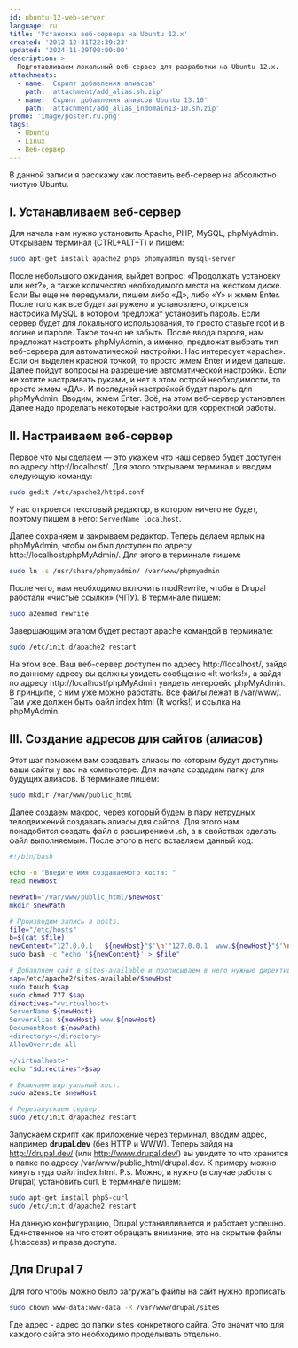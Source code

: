 ```yaml
---
id: ubuntu-12-web-server
language: ru
title: 'Установка веб-сервера на Ubuntu 12.x'
created: '2012-12-31T22:39:23'
updated: '2024-11-29T00:00:00'
description: >-
  Подготавливаем локальный веб-сервер для разработки на Ubuntu 12.x.
attachments:
  - name: 'Скрипт добавления алиасов'
    path: 'attachment/add_alias.sh.zip'
  - name: 'Скрипт добавления алиасов Ubuntu 13.10'
    path: 'attachment/add_alias_indomain13-10.sh.zip'
promo: 'image/poster.ru.png'
tags:
  - Ubuntu
  - Linux
  - Веб-сервер
---
```


В данной записи я расскажу как поставить веб-сервер на абсолютно чистую Ubuntu.

## I. Устанавливаем веб-сервер

Для начала нам нужно установить Apache, PHP, MySQL, phpMyAdmin. Открываем
терминал (CTRL+ALT+T) и пишем:

```bash
sudo apt-get install apache2 php5 phpmyadmin mysql-server
```

После небольшого ожидания, выйдет вопрос: «Продолжать установку или нет?», а
также количество необходимого места на жестком диске. Если Вы еще не передумали,
пишем либо «Д», либо «Y» и жмем Enter. После того как все будет загружено и
установлено, откроется настройка MySQL в котором предложат установить пароль.
Если сервер будет для локального использования, то просто ставьте root и в
логине и пароле. Такое точно не забыть. После ввода пароля, нам предложат
настроить phpMyAdmin, а именно, предложат выбрать тип веб-сервера для
автоматической настройки. Нас интересует «apache». Если он выделен красной
точкой, то просто жмем Enter и идем дальше. Далее пойдут вопросы на разрешение
автоматической настройки. Если не хотите настраивать руками, и нет в этом острой
необходимости, то просто жмем «ДА». И последней настройкой будет пароль для
phpMyAdmin. Вводим, жмем Enter. Всё, на этом веб-сервер установлен. Далее надо
проделать некоторые настройки для корректной работы.

## II. Настраиваем веб-сервер

Первое что мы сделаем — это укажем что наш сервер будет доступен по адресу
http://localhost/. Для этого открываем терминал и вводим следующую команду:

```bash
sudo gedit /etc/apache2/httpd.conf
```

У нас откроется текстовый редактор, в котором ничего не будет, поэтому пишем в
него: `ServerName localhost`.

Далее сохраняем и закрываем редактор. Теперь делаем ярлык на phpMyAdmin, чтобы
он был доступен по адресу http://localhost/phpMyAdmin/. Для этого в терминале
пишем:

```bash
sudo ln -s /usr/share/phpmyadmin/ /var/www/phpmyadmin
```

После чего, нам необходимо включить modRewrite, чтобы в Drupal работали «чистые
ссылки» (ЧПУ). В терминале пишем:

```bash
sudo a2enmod rewrite
```

Завершающим этапом будет рестарт apache командой в терминале:

```bash
sudo /etc/init.d/apache2 restart
```

На этом все. Ваш веб-сервер доступен по адресу http://localhost/, зайдя по
данному адресу вы должны увидеть сообщение «It works!», а зайдя по адресу
http://localhost/phpMyAdmin увидеть интерфейс phpMyAdmin. В принципе, с ним уже
можно работать. Все файлы лежат в /var/www/. Там уже должен быть файл index.html
(It works!) и ссылка на phpMyAdmin.

## III. Создание адресов для сайтов (алиасов)

Этот шаг поможем вам создавать алиасы по которым будут доступны ваши сайты у вас
на компьютере. Для начала создадим папку для будущих алиасов. В терминале пишем:

```bash
sudo mkdir /var/www/public_html
```

Далее создаем макрос, через который будем в пару нетрудных телодвижений
создавать алиасы для сайтов. Для этого нам понадобится создать файл с
расширением .sh, а в свойствах сделать файл выполняемым. После этого в него
вставляем данный код:

```bash
#!/bin/bash

echo -n "Введите имя создаваемого хоста: " 
read newHost 

newPath="/var/www/public_html/$newHost" 
mkdir $newPath 

# Производим запись в hosts.
file="/etc/hosts" 
b=$(cat $file) 
newContent="127.0.0.1   ${newHost}"$'\n'"127.0.0.1  www.${newHost}"$'\n'$b 
sudo bash -c "echo '${newContent}' > $file" 

# Добавляем сайт в sites-available и прописываем в него нужные директивы.
sap=/etc/apache2/sites-available/$newHost 
sudo touch $sap 
sudo chmod 777 $sap 
directives="<virtualhost> 
ServerName ${newHost} 
ServerAlias ${newHost} www.${newHost} 
DocumentRoot ${newPath} 
<directory></directory> 
AllowOverride All 

</virtualhost>" 
echo "$directives">$sap 

# Включаем виртуальный хост.
sudo a2ensite $newHost 

# Перезапускаем сервер. 
sudo /etc/init.d/apache2 restart
```

Запускаем скрипт как приложение через терминал, вводим адрес, например
**drupal.dev** (без HTTP и WWW). Теперь зайдя на http://drupal.dev/ (или
http://www.drupal.dev/) вы увидите то что хранится в папке по адресу
/var/www/public_html/drupal.dev. К примеру можно кинуть туда файл index.html.
P.s. Можно, и нужно (в случае работы с Drupal) установить curl. В терминале
пишем:

```bash
sudo apt-get install php5-curl
sudo /etc/init.d/apache2 restart
```

На данную конфигурацию, Drupal устанавливается и работает успешно. Единственное
на что стоит обращать внимание, это на скрытые файлы (.htaccess) и права
доступа.

## Для Drupal 7

Для того чтобы можно было загружать файлы на сайт нужно прописать:

```bash
sudo chown www-data:www-data -R /var/www/drupal/sites
```

Где адрес - адрес до папки sites конкретного сайта. Это значит что для каждого
сайта это необходимо проделывать отдельно.
